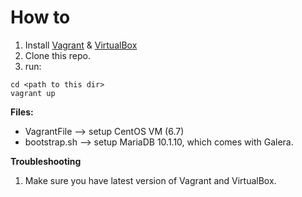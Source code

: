 **How to**
=========================
1. Install [Vagrant](https://www.vagrantup.com/) & [VirtualBox](https://www.virtualbox.org/wiki/Downloads)
2. Clone this repo.
3. run:
```
cd <path to this dir>
vagrant up
```

**Files:**
 * VagrantFile   --> setup CentOS VM (6.7)
 * bootstrap.sh  --> setup MariaDB 10.1.10, which comes with Galera.

**Troubleshooting**
1. Make sure you have latest version of Vagrant and VirtualBox.
